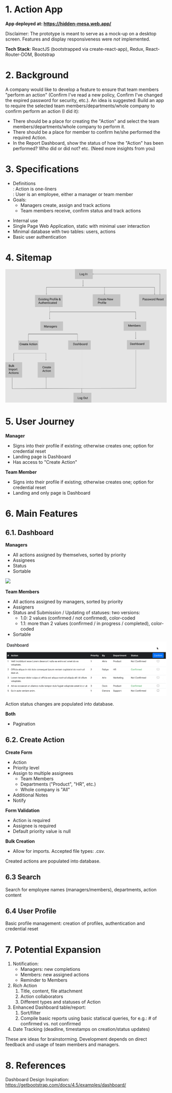 # 1. Action App

**App deployed at: https://hidden-mesa.web.app/**

Disclaimer: The prototype is meant to serve as a mock-up on a desktop screen. Features and display responsiveness were *not* implemented.

**Tech Stack**: ReactJS (bootstrapped via create-react-app), Redux, React-Router-DOM, Bootstrap

# 2. Background

A company would like to develop a feature to ensure that team members "perform an action" (Confirm I've read a new policy, Confirm I've changed the expired password for security, etc.). An idea is suggested: Build an app to require the selected team members/departments/whole company to confirm perform an action (I did it):

- There should be a place for creating the "Action" and select the team members/departments/whole company to perform it.
- There should be a place for member to confirm he/she performed the required Action.
- In the Report Dashboard, show the status of how the "Action" has been performed? Who did or did not? etc. (Need more insights from you)

# 3. Specifications 
- Definitions <br>
: Action is one-liners <br>
: User is an employee, either a manager or team member
- Goals:
  - Managers create, assign and track actions
  - Team members receive, confirm status and track actions

* Internal use
* Single Page Web Application, static with minimal user interaction
* Minimal database with two tables: users, actions 
* Basic user authentication

# 4. Sitemap 
![](sitemap.png)

# 5. User Journey

**Manager**

- Signs into their profile if existing; otherwise creates one; option for credential reset
- Landing page is Dashboard
- Has access to "Create Action"

**Team Member**

- Signs into their profile if existing; otherwise creates one; option for credential reset
- Landing and only page is Dashboard

# 6. Main Features

## 6.1. Dashboard

**Managers**
- All actions assigned by themselves, sorted by priority
- Assignees
- Status
- Sortable

![](sort.gif)

**Team Members**
- All actions assigned by managers, sorted by priority
- Assigners
- Status and Submission / Updating of statuses: two versions:
  - 1.0: 2 values (confirmed / not confirmed), color-coded
  - 1.1: more than 2 values (confirmed / in progress / completed), color-coded
- Sortable

![](confirm.gif)

Action status changes are populated into database.

**Both**
- Pagination

## 6.2. Create Action

**Create Form**
  - Action
  - Priority level
  - Assign to multiple assignees
    - Team Members
    - Departments ("Product", "HR", etc.)
    - Whole company is "All"
  - Additional Notes
  - Notify

**Form Validation**
- Action is required
- Assignee is required
- Default priority value is null

**Bulk Creation**
  - Allow for imports. Accepted file types: .csv.

Created actions are populated into database.

## 6.3 Search

Search for employee names (managers/members), departments, action content

## 6.4 User Profile

Basic profile management: creation of profiles, authentication and credential reset
  
# 7. Potential Expansion

1. Notification:
   - Managers: new completions
   - Members: new assigned actions
   - Reminder to Members
2. Rich Action
   1. Title, content, file attachment
   2. Action collaborators
   3. Different types and statuses of Action
3. Enhanced Dashboard table/report:
   1. Sort/filter
   2. Compile basic reports using basic statiscal queries, for e.g.: # of confirmed vs. not confirmed 
4. Date Tracking (deadline, timestamps on creation/status updates)

These are ideas for brainstorming. Development depends on direct feedback and usage of team members and managers.

# 8. References

Dashboard Design Inspiration: https://getbootstrap.com/docs/4.5/examples/dashboard/